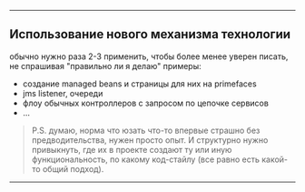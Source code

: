 
---
## Использование нового механизма технологии

обычно нужно раза 2-3 применить, чтобы более менее уверен писать, не спрашивая "правильно ли я делаю"
примеры: 
- создание managed beans и страницы для них на primefaces
- jms listener, очереди
- флоу обычных контроллеров с запросом по цепочке сервисов
- ...

>P.S. думаю, норма что юзать что-то впервые страшно без предводительства, нужен просто опыт. И структурно нужно привыкнуть, где их в проекте создают ту или иную функциональность, по какому код-стайлу (все равно есть какой-то общий подход).

---
